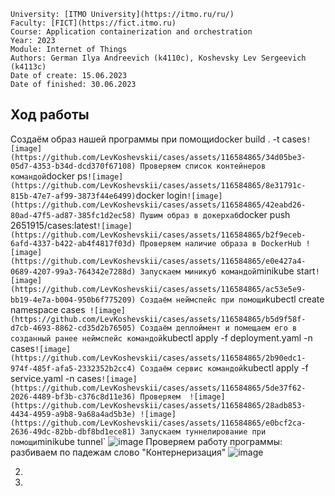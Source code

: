 ```
University: [ITMO University](https://itmo.ru/ru/)
Faculty: [FICT](https://fict.itmo.ru)
Course: Application containerization and orchestration
Year: 2023
Module: Internet of Things
Authors: German Ilya Andreevich (k4110c), Koshevsky Lev Sergeevich (k4113c)
Date of create: 15.06.2023
Date of finished: 30.06.2023
```
## Ход работы
Создаём образ нашей программы при помощиdocker build . -t cases`
![image](https://github.com/LevKoshevskii/cases/assets/116584865/34d05be3-05d7-4353-b34d-dcd370f67108)
Проверяем список контейнеров командой `docker ps`
![image](https://github.com/LevKoshevskii/cases/assets/116584865/8e31791c-815b-47e7-af99-3873f44e6499)
`docker login`
![image](https://github.com/LevKoshevskii/cases/assets/116584865/42eabd26-80ad-47f5-ad87-385fc1d2ec58)
Пушим образ в докерхаб `docker push 2651915/cases:latest`
![image](https://github.com/LevKoshevskii/cases/assets/116584865/b2f9eceb-6afd-4337-b422-ab4f4817f03d)
Проверяем наличие образа в DockerHub
![image](https://github.com/LevKoshevskii/cases/assets/116584865/e0e427a4-0689-4207-99a3-764342e7288d)
Запускаем миникуб командой `minikube start`
![image](https://github.com/LevKoshevskii/cases/assets/116584865/ac53e5e9-bb19-4e7a-b004-950b6f775209)
Создаём неймспейс при помощи `kubectl create namespace cases` 
![image](https://github.com/LevKoshevskii/cases/assets/116584865/b5d9f58f-d7cb-4693-8862-cd35d2b76505)
Создаём деплоймент и помещаем его в созданный ранее неймспейс командой `kubectl apply -f deployment.yaml -n cases`
![image](https://github.com/LevKoshevskii/cases/assets/116584865/2b90edc1-974f-485f-afa5-2332352b2cc4)
Создаём сервис командой `kubectl apply -f service.yaml -n cases`
![image](https://github.com/LevKoshevskii/cases/assets/116584865/5de37f62-2026-4489-bf3b-c376c8d11e36)
Проверяем 
![image](https://github.com/LevKoshevskii/cases/assets/116584865/28adb853-4434-4959-a9b8-9a68a4ad5b3e)
![image](https://github.com/LevKoshevskii/cases/assets/116584865/e0bcf2ca-2636-49dc-82bb-dbf8bd1ece81)
Запускаем туннелирование при помощи `minikube tunnel`
![image](https://github.com/LevKoshevskii/cases/assets/116584865/c01a4967-aa86-4b59-bbcf-e80584bca8ad)
Проверяем работу программы: разбиваем по падежам слово "Контернеризация"
![image](https://github.com/LevKoshevskii/cases/assets/116584865/71e22daf-d38d-408b-bf89-361cb6156f2f)










2. 
3. 
